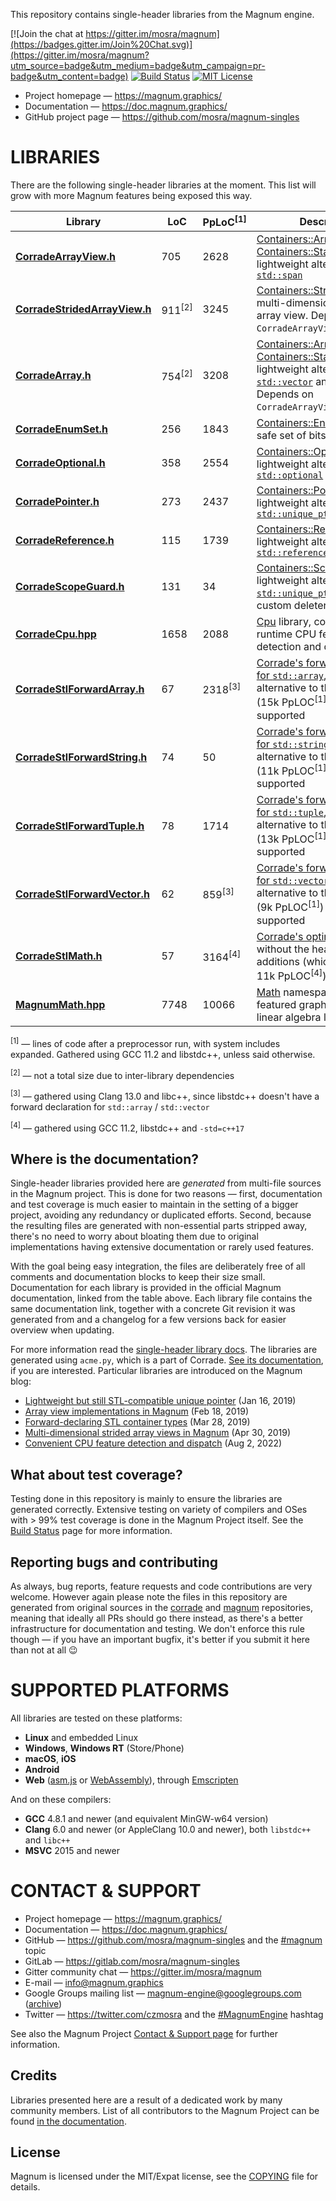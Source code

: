 This repository contains single-header libraries from the Magnum engine.

[![Join the chat at https://gitter.im/mosra/magnum](https://badges.gitter.im/Join%20Chat.svg)](https://gitter.im/mosra/magnum?utm_source=badge&utm_medium=badge&utm_campaign=pr-badge&utm_content=badge)
[![Build Status](https://circleci.com/gh/mosra/magnum-singles.svg?style=shield)](https://circleci.com/gh/mosra/magnum-singles)
[![MIT License](https://img.shields.io/badge/license-MIT-green.svg)](https://opensource.org/licenses/MIT)

-   Project homepage — https://magnum.graphics/
-   Documentation — https://doc.magnum.graphics/
-   GitHub project page — https://github.com/mosra/magnum-singles

LIBRARIES
=========

There are the following single-header libraries at the moment. This list will
grow with more Magnum features being exposed this way.

Library         | LoC | PpLoC<sup>[1]</sup>     | Description
--------------- | --- | ----------------------- | -------------------
**[CorradeArrayView.h](CorradeArrayView.h)** | 705 | 2628 | [Containers::ArrayView](https://doc.magnum.graphics/corrade/classCorrade_1_1Containers_1_1ArrayView.html) and [Containers::StaticArrayView](https://doc.magnum.graphics/corrade/classCorrade_1_1Containers_1_1StaticArrayView.html), lightweight alternatives to [`std::span`](https://en.cppreference.com/w/cpp/container/span)
**[CorradeStridedArrayView.h](CorradeStridedArrayView.h)** | 911<sup>[2]</sup> | 3245 | [Containers::StridedArrayView](https://doc.magnum.graphics/corrade/classCorrade_1_1Containers_1_1StridedArrayView.html), multi-dimensional strided array view. Depends on `CorradeArrayView.h`.
**[CorradeArray.h](CorradeArray.h)** | 754<sup>[2]</sup> | 3208 | [Containers::Array](https://doc.magnum.graphics/corrade/classCorrade_1_1Containers_1_1Array.html) and [Containers::StaticArray](https://doc.magnum.graphics/corrade/classCorrade_1_1Containers_1_1StaticArray.html), lightweight alternatives to [`std::vector`](https://en.cppreference.com/w/cpp/container/vector) and [`std::array`](https://en.cppreference.com/w/cpp/container/span). Depends on `CorradeArrayView.h`.
**[CorradeEnumSet.h](CorradeEnumSet.h)** | 256 | 1843   | [Containers::EnumSet](https://doc.magnum.graphics/corrade/classCorrade_1_1Containers_1_1EnumSet.html), a type-safe set of bits
**[CorradeOptional.h](CorradeOptional.h)** | 358 | 2554   | [Containers::Optional](https://doc.magnum.graphics/corrade/classCorrade_1_1Containers_1_1Optional.html), a lightweight alternative to [`std::optional`](https://en.cppreference.com/w/cpp/utility/optional)
**[CorradePointer.h](CorradePointer.h)** | 273 | 2437     | [Containers::Pointer](https://doc.magnum.graphics/corrade/classCorrade_1_1Containers_1_1Pointer.html), a lightweight alternative to [`std::unique_ptr`](https://en.cppreference.com/w/cpp/memory/unique_ptr)
**[CorradeReference.h](CorradeReference.h)** | 115 | 1739 | [Containers::Reference](https://doc.magnum.graphics/corrade/classCorrade_1_1Containers_1_1Reference.html), a lightweight alternative to [`std::reference_wrapper`](https://en.cppreference.com/w/cpp/utility/functional/reference_wrapper)
**[CorradeScopeGuard.h](CorradeScopeGuard.h)** | 131 | 34 | [Containers::ScopeGuard](https://doc.magnum.graphics/corrade/classCorrade_1_1Containers_1_1ScopeGuard.html), a lightweight alternative to [`std::unique_ptr`](https://en.cppreference.com/w/cpp/memory/unique_ptr) with a custom deleter
**[CorradeCpu.hpp](CorradeCpu.hpp)** | 1658 | 2088 | [Cpu](https://doc.magnum.graphics/corrade/namespaceCorrade_1_1Cpu.html) library, compile-time and runtime CPU feature detection and dispatch
**[CorradeStlForwardArray.h](CorradeStlForwardArray.h)** | 67 | 2318<sup>[3]</sup> | [Corrade's forward declaration for `std::array`](https://doc.magnum.graphics/corrade/StlForwardArray_8h.html), a lightweight alternative to the full [`<array>`](https://en.cppreference.com/w/cpp/header/array) (15k PpLOC<sup>[1]</sup>) where supported
**[CorradeStlForwardString.h](CorradeStlForwardString.h)** | 74 | 50 | [Corrade's forward declaration for `std::string`](https://doc.magnum.graphics/corrade/StlForwardString_8h.html), a lightweight alternative to the full [`<string>`](https://en.cppreference.com/w/cpp/header/string) (11k PpLOC<sup>[1]</sup>) where supported
**[CorradeStlForwardTuple.h](CorradeStlForwardTuple.h)** | 78 | 1714 | [Corrade's forward declaration for `std::tuple`](https://doc.magnum.graphics/corrade/StlForwardTuple_8h.html), a lightweight alternative to the full [`<tuple>`](https://en.cppreference.com/w/cpp/header/tuple) (13k PpLOC<sup>[1]</sup>) where supported
**[CorradeStlForwardVector.h](CorradeStlForwardVector.h)** | 62 | 859<sup>[3]</sup> | [Corrade's forward declaration for `std::vector`](https://doc.magnum.graphics/corrade/StlForwardVector_8h.html), a lightweight alternative to the full [`<vector>`](https://en.cppreference.com/w/cpp/header/tuple) (9k PpLOC<sup>[1]</sup>) where supported
**[CorradeStlMath.h](CorradeStlMath.h)** | 57 | 3164<sup>[4]</sup> | [Corrade's optimized `<cmath>`](https://doc.magnum.graphics/corrade/StlMath_8h.html), without the heavy C++17 additions (which is otherwise 11k PpLOC<sup>[4]</sup>)
**[MagnumMath.hpp](MagnumMath.hpp)** | 7748 | 10066       | [Math](https://doc.magnum.graphics/magnum/namespaceMagnum_1_1Math.html) namespace, a full-featured graphics-oriented linear algebra library

<sup>[1]</sup> — lines of code after a preprocessor run, with system includes
expanded. Gathered using GCC 11.2 and libstdc++, unless said otherwise.

<sup>[2]</sup> — not a total size due to inter-library dependencies

<sup>[3]</sup> — gathered using Clang 13.0 and libc++, since libstdc++ doesn't
have a forward declaration for `std::array` / `std::vector`

<sup>[4]</sup> — gathered using GCC 11.2, libstdc++ and `-std=c++17`

Where is the documentation?
---------------------------

Single-header libraries provided here are *generated* from multi-file sources
in the Magnum project. This is done for two reasons — first, documentation and
test coverage is much easier to maintain in the setting of a bigger project,
avoiding any redundancy or duplicated efforts. Second, because the resulting
files are generated with non-essential parts stripped away, there's no need to
worry about bloating them due to original implementations having extensive
documentation or rarely used features.

With the goal being easy integration, the files are deliberately free of all
comments and documentation blocks to keep their size small. Documentation for
each library is provided in the official Magnum documentation, linked from the
table above. Each library file contains the same documentation link, together
with a concrete Git revision it was generated from and a changelog for a few
versions back for easier overview when updating.

For more information read the [single-header library docs](https://doc.magnum.graphics/corrade/corrade-singles.html). The libraries are generated
using `acme.py`, which is a part of Corrade.
[See its documentation](https://doc.magnum.graphics/corrade/acme.html), if you
are interested. Particular libraries are introduced on the Magnum blog:

-   [Lightweight but still STL-compatible unique pointer](https://blog.magnum.graphics/backstage/lightweight-stl-compatible-unique-pointer/)
    (Jan 16, 2019)
-   [Array view implementations in Magnum](https://blog.magnum.graphics/backstage/array-view-implementations/)
    (Feb 18, 2019)
-   [Forward-declaring STL container types](https://blog.magnum.graphics/backstage/forward-declaring-stl-container-types/)
    (Mar 28, 2019)
-   [Multi-dimensional strided array views in Magnum](https://blog.magnum.graphics/backstage/multidimensional-strided-array-views/)
    (Apr 30, 2019)
-   [Convenient CPU feature detection and dispatch](https://blog.magnum.graphics/backstage/cpu-feature-detection-dispatch/)
    (Aug 2, 2022)

What about test coverage?
-------------------------

Testing done in this repository is mainly to ensure the libraries are generated
correctly. Extensive testing on variety of compilers and OSes with > 99% test
coverage is done in the Magnum Project itself. See the
[Build Status](https://magnum.graphics/build-status/) page for more
information.

Reporting bugs and contributing
-------------------------------

As always, bug reports, feature requests and code contributions are very
welcome. However again please note the files in this repository are generated
from original sources in the [corrade](https://github.com/mosra/corrade) and
[magnum](https://github.com/mosra/magnum) repositories, meaning that ideally
all PRs should go there instead, as there's a better infrastructure for
documentation and testing. We don't enforce this rule though — if you have an
important bugfix, it's better if you submit it here than not at all 😉

SUPPORTED PLATFORMS
===================

All libraries are tested on these platforms:

-   **Linux** and embedded Linux
-   **Windows**, **Windows RT** (Store/Phone)
-   **macOS**, **iOS**
-   **Android**
-   **Web** ([asm.js](http://asmjs.org/) or [WebAssembly](http://webassembly.org/)),
    through [Emscripten](http://kripken.github.io/emscripten-site/)

And on these compilers:

-   **GCC** 4.8.1 and newer (and equivalent MinGW-w64 version)
-   **Clang** 6.0 and newer (or AppleClang 10.0 and newer), both `libstdc++`
    and `libc++`
-   **MSVC** 2015 and newer

CONTACT & SUPPORT
=================

-   Project homepage — https://magnum.graphics/
-   Documentation — https://doc.magnum.graphics/
-   GitHub — https://github.com/mosra/magnum-singles and the
    [#magnum](https://github.com/topics/magnum) topic
-   GitLab — https://gitlab.com/mosra/magnum-singles
-   Gitter community chat — https://gitter.im/mosra/magnum
-   E-mail — info@magnum.graphics
-   Google Groups mailing list — magnum-engine@googlegroups.com
    ([archive](https://groups.google.com/forum/#!forum/magnum-engine))
-   Twitter — https://twitter.com/czmosra and the
    [#MagnumEngine](https://twitter.com/hashtag/MagnumEngine) hashtag

See also the Magnum Project [Contact & Support page](https://magnum.graphics/contact/)
for further information.

Credits
-------

Libraries presented here are a result of a dedicated work by many community
members. List of all contributors to the Magnum Project can be found
[in the documentation](https://doc.magnum.graphics/magnum/credits-contributors.html).

License
-------

Magnum is licensed under the MIT/Expat license, see the [COPYING](COPYING) file
for details.
